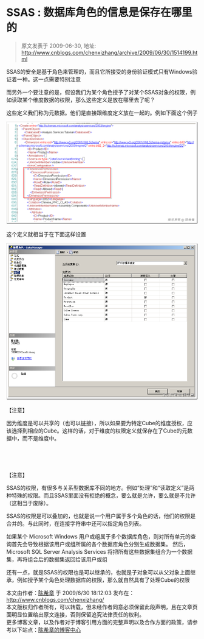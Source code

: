 # SSAS : 数据库角色的信息是保存在哪里的 
> 原文发表于 2009-06-30, 地址: http://www.cnblogs.com/chenxizhang/archive/2009/06/30/1514199.html 


SSAS的安全是基于角色来管理的，而且它所接受的身份验证模式只有Windows验证着一种。这一点需要特别注意

 而另外一个要注意的是，假设我们为某个角色授予了对某个SSAS对象的权限，例如读取某个维度数据的权限，那么这些定义是放在哪里去了呢？

 这些定义我们称为元数据。他们是直接跟维度定义放在一起的。例如下面这个例子

 [![image](./images/1514199-image_thumb.png "image")](http://images.cnblogs.com/cnblogs_com/chenxizhang/WindowsLiveWriter/SSAS_E1EB/image_2.png) 

 这个定义就相当于在下面这样设置

 [![image](./images/1514199-image_thumb_1.png "image")](http://images.cnblogs.com/cnblogs_com/chenxizhang/WindowsLiveWriter/SSAS_E1EB/image_4.png) 

 【注意】

 因为维度是可以共享的（也可以链接），所以如果要为特定Cube的维度授权，应该选择到相应的Cube。这样的话，对于维度的权限定义就保存在了Cube的元数据中，而不是维度中。 

  

  

 【注意】

 SSAS的权限，有很多与关系型数据库不同的地方。例如“处理”和“读取定义”是两种特殊的权限。而且SSAS里面没有拒绝的概念，要么就是允许，要么就是不允许（这相当于废除）。

 SSAS的权限是可以叠加的，也就是说一个用户属于多个角色的话，他们的权限是合并的。与此同时，在连接字符串中还可以指定角色列表。

 如果某个 Microsoft Windows 用户或组属于多个数据库角色，则对所有单元的查询首先会导致根据该用户或组所属的各个数据库角色分别生成数据集。 然后，Microsoft SQL Server Analysis Services 将把所有这些数据集组合为一个数据集，再将组合后的数据集返回给该用户或组

 还有一点，就是SSAS的权限也是可以继承的，也就是子对象可以从父对象上面继承，例如授予某个角色处理数据库的权限，那么就自然具有了处理Cube的权限

 本文由作者：[陈希章](http://www.xizhang.com) 于 2009/6/30 18:12:03 发布在：<http://www.cnblogs.com/chenxizhang/>  
 本文版权归作者所有，可以转载，但未经作者同意必须保留此段声明，且在文章页面明显位置给出原文连接，否则保留追究法律责任的权利。   
 更多博客文章，以及作者对于博客引用方面的完整声明以及合作方面的政策，请参考以下站点：[陈希章的博客中心](http://www.xizhang.com/blog.htm) 